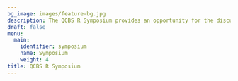 ```yaml
---
bg_image: images/feature-bg.jpg
description: The QCBS R Symposium provides an opportunity for the discussion and exchange of ideas between participants and presenters in the application of biodiversity science analyses using R. For this, we provide a venue for teaching and participation in a series of contributed R workshops that are not offered during the annual QCBS R Workshop Series.
draft: false
menu:
  main:
    identifier: symposium
    name: Symposium
    weight: 4
title: QCBS R Symposium
---
```


